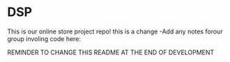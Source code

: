 # DSP
This is our online store project repo!
this is a change
-Add any notes forour group involing code here:

REMINDER TO CHANGE THIS README AT THE END OF DEVELOPMENT
